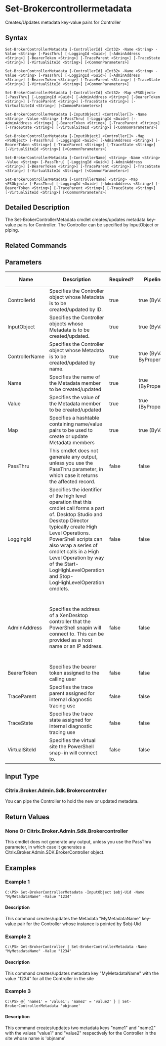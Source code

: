 ﻿
# Set-Brokercontrollermetadata
Creates/Updates metadata key-value pairs for Controller
## Syntax

```
Set-BrokerControllerMetadata [-ControllerId] <Int32> -Name <String> -Value <String> [-PassThru] [-LoggingId <Guid>] [-AdminAddress <String>] [-BearerToken <String>] [-TraceParent <String>] [-TraceState <String>] [-VirtualSiteId <String>] [<CommonParameters>]  
  
Set-BrokerControllerMetadata [-ControllerId] <Int32> -Name <String> -Value <String> [-PassThru] [-LoggingId <Guid>] [-AdminAddress <String>] [-BearerToken <String>] [-TraceParent <String>] [-TraceState <String>] [-VirtualSiteId <String>] [<CommonParameters>]  
  
Set-BrokerControllerMetadata [-ControllerId] <Int32> -Map <PSObject> [-PassThru] [-LoggingId <Guid>] [-AdminAddress <String>] [-BearerToken <String>] [-TraceParent <String>] [-TraceState <String>] [-VirtualSiteId <String>] [<CommonParameters>]  
  
Set-BrokerControllerMetadata [-InputObject] <Controller[]> -Name <String> -Value <String> [-PassThru] [-LoggingId <Guid>] [-AdminAddress <String>] [-BearerToken <String>] [-TraceParent <String>] [-TraceState <String>] [-VirtualSiteId <String>] [<CommonParameters>]  
  
Set-BrokerControllerMetadata [-InputObject] <Controller[]> -Map <PSObject> [-PassThru] [-LoggingId <Guid>] [-AdminAddress <String>] [-BearerToken <String>] [-TraceParent <String>] [-TraceState <String>] [-VirtualSiteId <String>] [<CommonParameters>]  
  
Set-BrokerControllerMetadata [-ControllerName] <String> -Name <String> -Value <String> [-PassThru] [-LoggingId <Guid>] [-AdminAddress <String>] [-BearerToken <String>] [-TraceParent <String>] [-TraceState <String>] [-VirtualSiteId <String>] [<CommonParameters>]  
  
Set-BrokerControllerMetadata [-ControllerName] <String> -Map <PSObject> [-PassThru] [-LoggingId <Guid>] [-AdminAddress <String>] [-BearerToken <String>] [-TraceParent <String>] [-TraceState <String>] [-VirtualSiteId <String>] [<CommonParameters>]
```

## Detailed Description
The Set-BrokerControllerMetadata cmdlet creates/updates metadata key-value pairs for Controller. The Controller can be specified by InputObject or piping.


## Related Commands

## Parameters
| Name   | Description | Required? | Pipeline Input | Default Value |
| --- | --- | --- | --- | --- |
| ControllerId | Specifies the Controller object whose Metadata is to be created/updated by ID. | true | true (ByValue) |  |
| InputObject | Specifies the Controller objects whose Metadata is to be created/updated. | true | true (ByValue) |  |
| ControllerName | Specifies the Controller object whose Metadata is to be created/updated by name. | true | true (ByValue, ByPropertyName) |  |
| Name | Specifies the name of the Metadata member to be created/updated | true | true (ByPropertyName) |  |
| Value | Specifies the value of the Metadata member to be created/updated | true | true (ByPropertyName) |  |
| Map | Specifies a hashtable containing name/value pairs to be used to create or update Metadata members | true | true (ByValue) |  |
| PassThru | This cmdlet does not generate any output, unless you use the PassThru parameter, in which case it returns the affected record. | false | false | False |
| LoggingId | Specifies the identifier of the high level operation that this cmdlet call forms a part of. Desktop Studio and Desktop Director typically create High Level Operations. PowerShell scripts can also wrap a series of cmdlet calls in a High Level Operation by way of the Start-LogHighLevelOperation and Stop-LogHighLevelOperation cmdlets. | false | false |  |
| AdminAddress | Specifies the address of a XenDesktop controller that the PowerShell snapin will connect to. This can be provided as a host name or an IP address. | false | false | Localhost. Once a value is provided by any cmdlet, this value will become the default. |
| BearerToken | Specifies the bearer token assigned to the calling user | false | false |  |
| TraceParent | Specifies the trace parent assigned for internal diagnostic tracing use | false | false |  |
| TraceState | Specifies the trace state assigned for internal diagnostic tracing use | false | false |  |
| VirtualSiteId | Specifies the virtual site the PowerShell snap-in will connect to. | false | false |  |

## Input Type

### Citrix.Broker.Admin.Sdk.Brokercontroller
You can pipe the Controller to hold the new or updated metadata.
## Return Values

### None Or Citrix.Broker.Admin.Sdk.Brokercontroller
This cmdlet does not generate any output, unless you use the PassThru parameter, in which case it generates a Citrix.Broker.Admin.SDK.BrokerController object.
## Examples

### Example 1

```
C:\PS> Set-BrokerControllerMetadata -InputObject $obj-Uid -Name "MyMetadataName" -Value "1234"
```

#### Description
This command creates/updates the Metadata "MyMetadataName" key-value pair for the Controller whose instance is pointed by \$obj-Uid
### Example 2

```
C:\PS> Get-BrokerController | Set-BrokerControllerMetadata -Name "MyMetadataName" -Value "1234"
```

#### Description
This command creates/updates metadata key "MyMetadataName" with the value "1234" for all the Controller in the site
### Example 3

```
C:\PS> @{ 'name1' = 'value1'; 'name2' = 'value2' } | Set-BrokerControllerMetadata 'objname'
```

#### Description
This command creates/updates two metadata keys "name1" and "name2" with the values "value1" and "value2" respectively for the Controller in the site whose name is 'objname'
